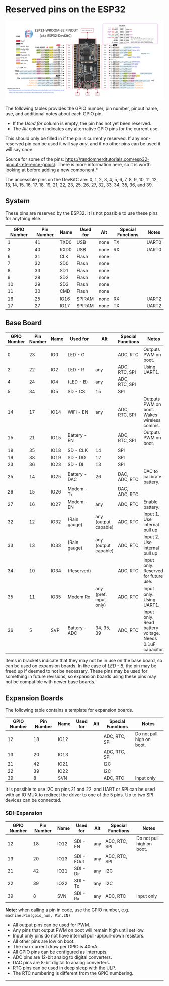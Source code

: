 # Reserved pins on the ESP32

![esp32 pinout](figures/esp32_pinout.png)

The following tables provides the GPIO number, pin number, pinout name, use, and additional notes about each GPIO pin.

- If the  *Used for* column is empty, the pin has not yet been reserved.
- The *Alt* column indicates any alternative GPIO pins for the current use.

This should only be filled in if the pin is currently reserved.
If any non-reserved pin can be used it will say *any*, and if no other pins can be used it will say *none*.

Source for some of the pins: <https://randomnerdtutorials.com/esp32-pinout-reference-gpios/>. There is more information here, so it is worth looking at before adding a new component.\*

The accessible pins on the DevKitC are: 0, 1, 2, 3, 4, 5, 6, 7, 8, 9, 10, 11, 12, 13, 14, 15, 16, 17, 18, 19, 21, 22, 23, 25, 26, 27, 32, 33, 34, 35, 36, and 39.

## System

These pins are reserved by the ESP32.
It is not possible to use these pins for anything else.

| GPIO Number | Pin Number | Name | Used for | Alt  | Special Functions | Notes |
| ----------- | ---------- | ---- | -------- | ---- | ----------------- | ----- |
| 1           | 41         | TXD0 | USB      | none | TX                | UART0 |
| 3           | 40         | RXD0 | USB      | none | RX                | UART0 |
| 6           | 31         | CLK  | Flash    | none |                   |       |
| 7           | 32         | SD0  | Flash    | none |                   |       |
| 8           | 33         | SD1  | Flash    | none |                   |       |
| 9           | 28         | SD2  | Flash    | none |                   |       |
| 10          | 29         | SD3  | Flash    | none |                   |       |
| 11          | 30         | CMD  | Flash    | none |                   |       |
| 16          | 25         | IO16 | SPIRAM   | none | RX                | UART2 |
| 17          | 27         | IO17 | SPIRAM   | none | TX                | UART2 |

## Base Board

| GPIO Number | Pin Number | Name | Used for      | Alt                    | Special Functions | Notes                                                    |
| ----------- | ---------- | ---- | ------------- | ---------------------- | ----------------- | -------------------------------------------------------- |
| 0           | 23         | IO0  | LED - G       |                        | ADC, RTC          | Outputs PWM on boot.                                     |
| 2           | 22         | IO2  | LED - R       | any                    | ADC, RTC, SPI     | Using UART1.                                             |
| 4           | 24         | IO4  | (LED - B)     | any                    | ADC, RTC, SPI     |                                                          |
| 5           | 34         | IO5  | SD - CS       | 15                     | SPI               |                                                          |
| 14          | 17         | IO14 | WiFi - EN     | any                    | ADC, RTC, SPI     | Outputs PWM on boot. Wakes wireless comms.               |
| 15          | 21         | IO15 | Battery - EN  |                        | ADC, RTC, SPI     | Outputs PWM on boot.                                     |
| 18          | 35         | IO18 | SD - CLK      | 14                     | SPI               |                                                          |
| 19          | 38         | IO19 | SD - DO       | 12                     | SPI               |                                                          |
| 23          | 36         | IO23 | SD - DI       | 13                     | SPI               |                                                          |
| 25          | 14         | IO25 | Battery - DAC | 26                     | DAC, ADC, RTC     | DAC to calibrate battery.                                |
| 26          | 15         | IO26 | Modem - Tx    |                        | DAC, ADC, RTC     |                                                          |
| 27          | 16         | IO27 | Modem - EN    | any                    | ADC, RTC          | Enable battery.                                          |
| 32          | 12         | IO32 | (Rain gauge)  | any (output capable)   | ADC, RTC          | Input 1. Use internal pull up                            |
| 33          | 13         | IO33 | (Rain gauge)  | any (output capable)   | ADC, RTC          | Input 2. Use internal pull up                            |
| 34          | 10         | IO34 | (Reserved)    |                        | ADC, RTC          | Input only. Reserved for future use.                     |
| 35          | 11         | IO35 | Modem Rx      | any (pref. input only) | ADC, RTC          | Input only. Using UART1.                                 |
| 36          | 5          | SVP  | Battery - ADC | 34, 35, 39             | ADC, RTC          | Input only. Read battery voltage. Needs 0.1uF capacitor. |

Items in brackets indicate that they may not be in use on the base board, so can be used on expansion boards.
In the case of *LED - B*, the pin may be freed up if deemed to not be necessary.
These pins may be used for something in future revisions, so expansion boards using these pins may not be compatible with newer base boards.

## Expansion Boards

The following table contains a template for expansion boards.

| GPIO Number | Pin Number | Name | Used for | Alt | Special Functions | Notes                     |
| ----------- | ---------- | ---- | -------- | --- | ----------------- | ------------------------- |
| 12          | 18         | IO12 |          |     | ADC, RTC, SPI     | Do not pull high on boot. |
| 13          | 20         | IO13 |          |     | ADC, RTC, SPI     |                           |
| 21          | 42         | IO21 |          |     | I2C               |                           |
| 22          | 39         | IO22 |          |     | I2C               |                           |
| 39          | 8          | SVN  |          |     | ADC, RTC          | Input only                |

It is possible to use I2C on pins 21 and 22, and UART or SPI can be used with an IO MUX to redirect the driver to one of the 5 pins.
Up to two SPI devices can be connected.

### SDI-Expansion

| GPIO Number | Pin Number | Name | Used for   | Alt | Special Functions | Notes                     |
| ----------- | ---------- | ---- | ---------- | --- | ----------------- | ------------------------- |
| 12          | 18         | IO12 | SDI - EN   | any | ADC, RTC, SPI     | Do not pull high on boot. |
| 13          | 20         | IO13 | SDI - FOut | any | ADC, RTC, SPI     |                           |
| 21          | 42         | IO21 | SDI - Dir  | any | I2C               |                           |
| 22          | 39         | IO22 | SDI - Tx   | any | I2C               |                           |
| 39          | 8          | SVN  | SDI - Rx   | any | ADC, RTC          | Input only                |

**Note:** when calling a pin in code, use the GPIO number, e.g. `machine.Pin(gpio_num, Pin.IN)`

- All output pins can be used for PWM.
- Any pins that output PWM on boot will remain high until set low.
- Input only pins do not have internal pull-up/pull-down resistors.
- All other pins are low on boot.
- The max current draw per GPIO is 40mA.
- All GPIO pins can be configured as interrupts.
- ADC pins are 12-bit analog to digital converters.
- DAC pins are 8-bit digital to analog converters.
- RTC pins can be used in deep sleep with the ULP.
- The RTC numbering is different from the GPIO numbering.

---
